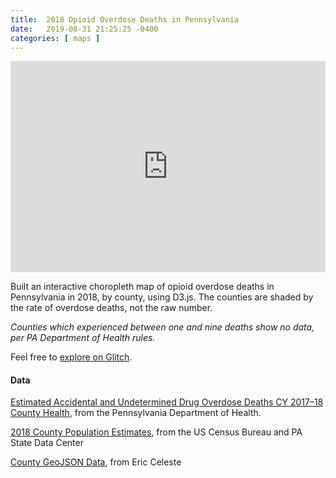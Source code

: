 ```yaml
---
title:  2018 Opioid Overdose Deaths in Pennsylvania
date:   2019-08-31 21:25:25 -0400
categories: [ maps ]
---
```


<div class="glitch-embed-wrap" style="overflow: hidden; padding-top: 67%; position: relative;">
  <iframe
    src="https://glitch.com/embed/#!/embed/pa-opioid-overdoses-2018?path=index.html&previewSize=100"
    title="pa-opioid-overdoses-2018 on Glitch"
    allow="geolocation; microphone; camera; midi; vr; encrypted-media"
    style="border: 0; height: 100%; left: 0; position: absolute; top: 0; width: 100%;">
  </iframe>
</div>

Built an interactive choropleth map of opioid overdose deaths in Pennsylvania in 2018, by county, using D3.js. The counties are shaded by the rate of overdose deaths, not the raw number.

_Counties which experienced between one and nine deaths show no data, per PA Department of Health rules._

Feel free to [explore on Glitch][1].

#### Data
[Estimated Accidental and Undetermined Drug Overdose Deaths CY 2017–18 County Health][2], from the Pennsylvania Department of Health.

[2018 County Population Estimates][3], from the US Census Bureau and PA State Data Center

[County GeoJSON Data][4], from Eric Celeste

[1]: https://glitch.com/~pa-opioid-overdoses-2018
[2]: https://data.pa.gov/Opioid-Related/Estimated-Accidental-and-Undetermined-Drug-Overdos/azzc-q64m
[3]: https://www.porh.psu.edu/2018-county-population-estimates-released/
[4]: https://eric.clst.org/tech/usgeojson/
